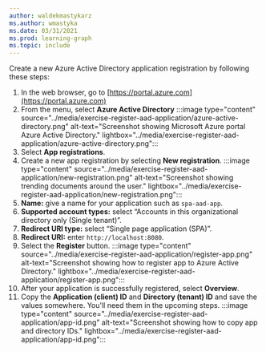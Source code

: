```yaml
---
author: waldekmastykarz
ms.author: wmastyka
ms.date: 03/31/2021
ms.prod: learning-graph
ms.topic: include
---
```


Create a new Azure Active Directory application registration by following these steps:

1. In the web browser, go to [https://portal.azure.com](https://portal.azure.com)
1. From the menu, select **Azure Active Directory**
:::image type="content" source="../media/exercise-register-aad-application/azure-active-directory.png" alt-text="Screenshot showing Microsoft Azure portal Azure Active Directory." lightbox="../media/exercise-register-aad-application/azure-active-directory.png":::
1. Select **App registrations**.
1. Create a new app registration by selecting **New registration**.
:::image type="content" source="../media/exercise-register-aad-application/new-registration.png" alt-text="Screenshot showing trending documents around the user." lightbox="../media/exercise-register-aad-application/new-registration.png":::
1. **Name:** give a name for your application such as `spa-aad-app`.
1. **Supported account types:** select “Accounts in this organizational directory only (Single tenant)”.
1. **Redirect URI type:** select “Single page application (SPA)”.
1. **Redirect URI:** enter `http://localhost:8080`.
1. Select the **Register** button.
:::image type="content" source="../media/exercise-register-aad-application/register-app.png" alt-text="Screenshot showing how to register app to Azure Active Directory." lightbox="../media/exercise-register-aad-application/register-app.png":::
1. After your application is successfully registered, select **Overview**.
1. Copy the **Application (client) ID** and **Directory (tenant) ID** and save the values somewhere. You'll need them in the upcoming steps.
:::image type="content" source="../media/exercise-register-aad-application/app-id.png" alt-text="Screenshot showing how to copy app and directory IDs." lightbox="../media/exercise-register-aad-application/app-id.png":::

